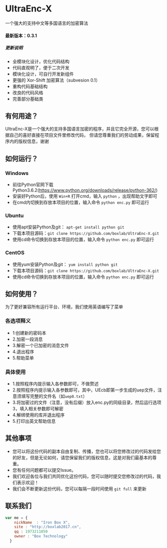 ﻿# UltraEnc-X
一个强大的支持中文等多国语言的加密算法
#### 最新版本：0.3.1
##### 更新说明
* 全模块化设计，优化代码结构
* 代码直观明了，便于二次开发
* 模块化设计，可自行开发新组件
* 更强的 Xor-Shift 加密算法（subvesion 0.1）
* 重构代码基础结构
* 改良的代码风格
* 完善部分基础类
## 有何用途？
UltraEnc-X是一个强大的支持多国语言加密的程序，并且它完全开源，您可以根据自己的喜好直接在项目文件里修改代码，
但请您尊重我们的劳动成果，保留程序内的版权信息，谢谢
## 如何运行？
### Windows
* 前往Python官网下载Python3.6.2(https://www.python.org/downloads/release/python-362/)
* 安装好Python后，使用 `Win+R` 打开cmd，输入 `python` ，出现帮助文字即可
* 在cmd内切换到存放本项目的位置，输入命令 `python enc.py` 即可运行
### Ubuntu
* 使用apt安装Python及git： `apt-get install python git`
* 下载本项目源码：`git clone https://github.com/boxlab/UltraEnc-X.git`
* 使用cd命令切换到存放本项目的位置，输入命令 `python enc.py` 即可运行
### CentOS
* 使用yum安装Python及git： `yum install python git`
* 下载本项目源码：`git clone https://github.com/boxlab/UltraEnc-X.git`
* 使用cd命令切换到存放本项目的位置，输入命令 `python enc.py` 即可运行
## 如何使用？
为了更好兼容所有运行平台、环境，我们使用英语编写了菜单
### 各选项释义
* 1:创建新的密码本
* 2.加密一段消息
* 3.解密一个已加密的消息文件
* 4.退出程序
* 5.帮助菜单
### 具体使用
* 1.按照程序内提示输入各参数即可，不做赘述
* 2.按照程序内提示输入各参数即可，其中，UEcb即第一步生成的uep文件，注意须填写完整的文件名（如`uep0.txt`）
* 3.将加密过的文件（注意，没有后缀）放入enc.py的同级目录，然后运行选项3，填入相关参数即可解密
* 4.解绑使用的库并退出程序
* 5.打印出英文帮助信息
## 其他事项
* 您可以将这份代码的副本自由复制、传播，您也可以将您修改过的代码发给您的好友，但是无论如何，请您保留我们的版权信息，这是对我们最基本的尊重。
* 您有任何问题都可以提交Issue。
* 我们欢迎各位与我们共同优化这份代码，您可以随时提交您修改过的代码，我们表示欢迎！
* 我们会不断更新这份代码，您可以每隔一段时间使用 `git full` 来更新
## 联系我们
```javascript
var me = {
    nickName  : "Iron Box X",
    site : "http://boxlab2017.cn",
    qq : 1973211050
    owner : "Box Technology"
  }
```

